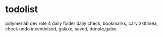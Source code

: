 # todolist
polymerlab dev role 4
daily folder daily check, bookmarks, carv zk&linea, check undo incentivised, galaxe, saved, donate,galxe
